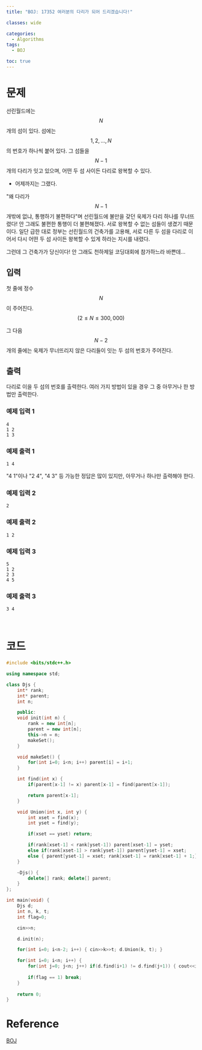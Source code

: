 ```yaml
---
title: "BOJ: 17352 여러분의 다리가 되어 드리겠습니다!"

classes: wide

categories:
  - Algorithms
tags:
  - BOJ

toc: true
---
```


# 문제

선린월드에는 $$N$$개의 섬이 있다. 섬에는 $$1, 2, ..., N$$의 번호가 하나씩 붙어 있다. 그 섬들을 $$N-1$$개의 다리가 잇고 있으며, 어떤 두 섬 사이든 다리로 왕복할 수 있다.

* 어제까지는 그랬다.

"왜 다리가 $$N-1$$개밖에 없냐, 통행하기 불편하다"며 선린월드에 불만을 갖던 욱제가 다리 하나를 무너뜨렸다! 안 그래도 불편한 통행이 더 불편해졌다. 서로 왕복할 수 없는 섬들이 생겼기 때문이다. 일단 급한 대로 정부는 선린월드의 건축가를 고용해, 서로 다른 두 섬을 다리로 이어서 다시 어떤 두 섬 사이든 왕복할 수 있게 하라는 지시를 내렸다.

그런데 그 건축가가 당신이다! 안 그래도 천하제일 코딩대회에 참가하느라 바쁜데...


## 입력

첫 줄에 정수 $$N$$이 주어진다. $$(2 \leq N \leq 300,000)$$

그 다음 $$N-2$$개의 줄에는 욱제가 무너뜨리지 않은 다리들이 잇는 두 섬의 번호가 주어진다.

## 출력

다리로 이을 두 섬의 번호를 출력한다. 여러 가지 방법이 있을 경우 그 중 아무거나 한 방법만 출력한다.

### 예제 입력 1

```shell
4
1 2
1 3
```

### 예제 출력 1

```shell
1 4
```

"4 1"이나 "2 4", "4 3" 등 가능한 정답은 많이 있지만, 아무거나 하나만 출력해야 한다.

### 예제 입력 2

```shell
2
```

### 예제 출력 2

```shell
1 2
```

### 예제 입력 3

```shell
5
1 2
2 3
4 5
```

### 예제 출력 3

```shell
3 4
```

<br/>

# 코드

```cpp
#include <bits/stdc++.h>

using namespace std;

class Djs {
    int* rank;
    int* parent;
    int n;

    public:
    void init(int n) {
        rank = new int[n];
        parent = new int[n];
        this->n = n;
        makeSet();
    }

    void makeSet() {
        for(int i=0; i<n; i++) parent[i] = i+1;
    }

    int find(int x) {
        if(parent[x-1] != x) parent[x-1] = find(parent[x-1]);

        return parent[x-1];
    }

    void Union(int x, int y) {
        int xset = find(x);
        int yset = find(y);

        if(xset == yset) return;

        if(rank[xset-1] < rank[yset-1]) parent[xset-1] = yset;
        else if(rank[xset-1] > rank[yset-1]) parent[yset-1] = xset;
        else { parent[yset-1] = xset; rank[xset-1] = rank[xset-1] + 1;}
    }

    ~Djs() {
        delete[] rank; delete[] parent;
    }
};

int main(void) {
    Djs d;
    int n, k, t;
    int flag=0;

    cin>>n;

    d.init(n);

    for(int i=0; i<n-2; i++) { cin>>k>>t; d.Union(k, t); } 

    for(int i=0; i<n; i++) { 
        for(int j=0; j<n; j++) if(d.find(i+1) != d.find(j+1)) { cout<<i+1<<' '<<j+1; flag=1; break;}
        
        if(flag == 1) break;
    }
    
    return 0;
}
```

# Reference

[BOJ](https://www.acmicpc.net/problem/17352)
